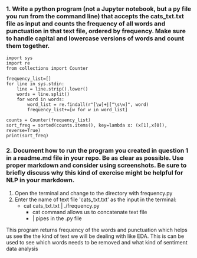 ### 1.	Write a python program (not a Jupyter notebook, but a py file you run from the command line) that accepts the cats_txt.txt file as input and counts the frequency of all words and punctuation in that text file, ordered by frequency. Make sure to handle capital and lowercase versions of words and count them together.
```
import sys
import re
from collections import Counter

frequency_list=[]
for line in sys.stdin:
    line = line.strip().lower()
    words = line.split()
    for word in words:
        word_list = re.findall(r"[\w]+|[^\s\w]", word)
        frequency_list+=[w for w in word_list]
        
counts = Counter(frequency_list)
sort_freq = sorted(counts.items(), key=lambda x: (x[1],x[0]), reverse=True)
print(sort_freq)
```
### 2.	Document how to run the program you created in question 1 in a readme.md file in your repo. Be as clear as possible. Use proper markdown and consider using screenshots. Be sure to briefly discuss why this kind of exercise might be helpful for NLP in your markdown.

1. Open the terminal and change to the directory with frequency.py
2. Enter the name of text file 'cats_txt.txt' as the input in the terminal:
    * cat cats_txt.txt | ./frequency.py
        - cat command allows us to concatenate text file 
        - | pipes in the .py file


This program returns frequency of the words and punctuation which helps us see the the kind of text we will be dealing with like EDA.
This is can be used to see which words needs to be removed and what kind of sentiment data analysis
